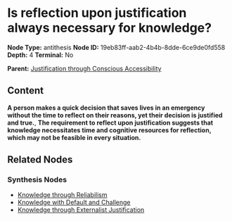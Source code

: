 # Is reflection upon justification always necessary for knowledge?

**Node Type:** antithesis
**Node ID:** 19eb83ff-aab2-4b4b-8dde-6ce9de0fd558
**Depth:** 4
**Terminal:** No

**Parent:** [Justification through Conscious Accessibility](justification-through-conscious-accessibility-synthesis-1e3cbf25-0cf2-45f9-9af8-03682616ee32.md)

## Content

**A person makes a quick decision that saves lives in an emergency without the time to reflect on their reasons, yet their decision is justified and true.**, **The requirement to reflect upon justification suggests that knowledge necessitates time and cognitive resources for reflection, which may not be feasible in every situation.**

## Related Nodes

### Synthesis Nodes

- [Knowledge through Reliabilism](knowledge-through-reliabilism-synthesis-dc0cc6f7-9610-454f-b6c1-66929b53331f.md)
- [Knowledge with Default and Challenge](knowledge-with-default-and-challenge-synthesis-be843c1c-1ffc-4d01-b9a0-0885b6ae6926.md)
- [Knowledge through Externalist Justification](knowledge-through-externalist-justification-synthesis-7dfbe3b4-20ac-4ae4-aa10-7cb66774e04c.md)
